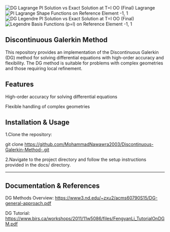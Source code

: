 ![DG Lagrange Pl Solution vs Exact Solution at T=I OO (Final) Lagrange](https://github.com/user-attachments/assets/57a59556-f091-47bf-8de6-dc8c0c602277)
![Pl Lagrange Shape Functions on Reference Element  -1, 1](https://github.com/user-attachments/assets/7d041539-98c2-43a8-8cd7-84dce61d6466)
![DG Legendre Pl Solution vs Exact Solution at T=I OO (Final)](https://github.com/user-attachments/assets/b66ac55e-7133-4435-9b61-0d8921d02638)
![Legendre Basis Functions (p=l) on Reference Element  -1, 1](https://github.com/user-attachments/assets/cd67d59e-37a8-4673-94bf-20a8ccd00a56)

Discontinuous Galerkin Method
--------------------
This repository provides an implementation of the Discontinuous Galerkin (DG) method for solving differential equations with high-order accuracy and flexibility. The DG method is suitable for problems with complex geometries and those requiring local refinement.

Features
--------------------
High-order accuracy for solving differential equations

Flexible handling of complex geometries


Installation & Usage
--------------------
1.Clone the repository:

git clone https://github.com/MohammadNawawra2003/Discontinuous-Galerkin-Method-.git

2.Navigate to the project directory and follow the setup instructions provided in the docs/ directory.

----------------------------------------------------------------------------------------------------------------------------------------------------------------------------------------------------------------------
Documentation & References
--------------------
DG Methods Overview: https://www3.nd.edu/~zxu2/acms60790S15/DG-general-approach.pdf

DG Tutorial: https://www.birs.ca/workshops/2011/11w5086/files/FengyanLi_TutorialOnDGM.pdf


